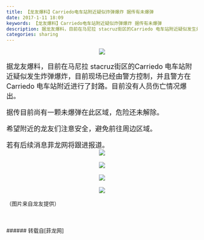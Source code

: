```yaml
---
title: 【龙友爆料】Carriedo电车站附近疑似炸弹爆炸 据传有未爆弹
date: 2017-1-11 18:09
keywords: 【龙友爆料】Carriedo电车站附近疑似炸弹爆炸 据传有未爆弹
description: 据龙友爆料，目前在马尼拉 stacruz街区的Carriedo 电车站附近疑似发生炸弹爆炸，目前现场已经由警方控制，并且警方在Carriedo 电车站附近进行了封路。目前没有人员伤亡情况爆出。据传目前尚有一颗未爆弹在此区域，危险还未解除。希望附近的龙友们注意安全，避免前往周边区域。若有后续消息菲龙网将跟进报道。（图片来自龙友提供）
categories: sharing
---
```

<td class="t_f" id="postmessage_461041">

<div align="center">

<img aid="466609" data-cf-modified-7410c5c20e6af679c4188196-="" file="data/attachment/forum/201701/11/183100cjj0gggdgwbldmmg.jpg.thumb.jpg" id="aimg_466609" inpost="1" onclick="" onmouseover="" src="http://www.flw.ph/data/attachment/forum/201701/11/183100cjj0gggdgwbldmmg.jpg" style="cursor:pointer" zoomfile="data/attachment/forum/201701/11/183100cjj0gggdgwbldmmg.jpg"/>


</div><br/>
<font size="4">据龙友爆料，目前在马尼拉 stacruz街区的Carriedo 电车站附近疑似发生炸弹爆炸，目前现场已经由警方控制，并且警方在Carriedo 电车站附近进行了封路。目前没有人员伤亡情况爆出。</font><font size="4"><br/>
</font><br/>
<font size="4">据传目前尚有一颗未爆弹在此区域，危险还未解除。<br/>
</font><br/>
<font size="4">希望附近的龙友们注意安全，避免前往周边区域。</font><font size="4"><br/>
</font><br/>
<font size="4">若有后续消息菲龙网将跟进报道。<br/>
</font><div align="center">

<img aid="466595" data-cf-modified-7410c5c20e6af679c4188196-="" file="data/attachment/forum/201701/11/180831lkl4k884h4i5rkki.jpg.thumb.jpg" id="aimg_466595" inpost="1" onclick="" onmouseover="" src="http://www.flw.ph/data/attachment/forum/201701/11/180831lkl4k884h4i5rkki.jpg" style="cursor:pointer" zoomfile="data/attachment/forum/201701/11/180831lkl4k884h4i5rkki.jpg"/>


</div><br/>
<div align="center">

<img aid="466596" data-cf-modified-7410c5c20e6af679c4188196-="" file="data/attachment/forum/201701/11/180832dqbs96tj5jyuz20q.jpg.thumb.jpg" id="aimg_466596" inpost="1" onclick="" onmouseover="" src="http://www.flw.ph/data/attachment/forum/201701/11/180832dqbs96tj5jyuz20q.jpg" style="cursor:pointer" zoomfile="data/attachment/forum/201701/11/180832dqbs96tj5jyuz20q.jpg"/>


</div><br/>
<div align="center">

<img aid="466594" data-cf-modified-7410c5c20e6af679c4188196-="" file="data/attachment/forum/201701/11/180830eool4rrmzfiq5onj.jpg.thumb.jpg" id="aimg_466594" inpost="1" onclick="" onmouseover="" src="http://www.flw.ph/data/attachment/forum/201701/11/180830eool4rrmzfiq5onj.jpg" style="cursor:pointer" zoomfile="data/attachment/forum/201701/11/180830eool4rrmzfiq5onj.jpg"/>


</div><br/>
<div align="center">

<img aid="466597" data-cf-modified-7410c5c20e6af679c4188196-="" file="data/attachment/forum/201701/11/180833c2nj2l87hj4mga8l.jpg.thumb.jpg" id="aimg_466597" inpost="1" onclick="" onmouseover="" src="http://www.flw.ph/data/attachment/forum/201701/11/180833c2nj2l87hj4mga8l.jpg" style="cursor:pointer" zoomfile="data/attachment/forum/201701/11/180833c2nj2l87hj4mga8l.jpg"/>


</div><br/>
（图片来自龙友提供）<br/>
<br/>
<br/>
<br/>
</td>
###### 转载自[菲龙网]
